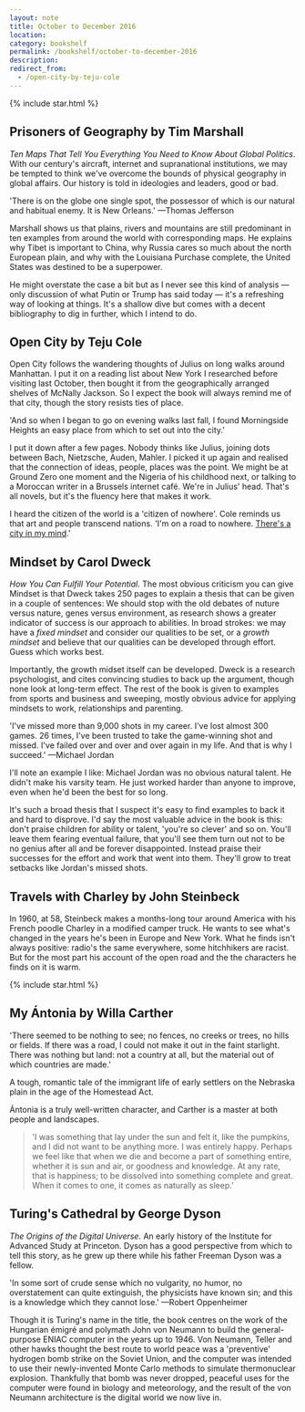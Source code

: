 ```yaml
---
layout: note
title: October to December 2016
location: 
category: bookshelf
permalink: /bookshelf/october-to-december-2016
description:
redirect_from: 
  - /open-city-by-teju-cole
---
```


<aside>{% include star.html %}</aside>

## Prisoners of Geography by Tim Marshall 

_Ten Maps That Tell You Everything You Need to Know About Global Politics_. With
our century's aircraft, internet and supranational institutions, we may be
tempted to think we've overcome the bounds of physical geography in global
affairs. Our history is told in ideologies and leaders, good or bad.

<aside>
'There is on the globe one single spot, the possessor of which is our natural
and habitual enemy. It is New Orleans.' &mdash;Thomas Jefferson
</aside>

Marshall shows us that plains, rivers and mountains are still predominant in ten
examples from around the world with corresponding maps. He explains why Tibet is
important to China, why Russia cares so much about the north European plain, and
why with the Louisiana Purchase complete, the United States was destined to be a
superpower.

He might overstate the case a bit but as I never see this kind of analysis
&mdash; only discussion of what Putin or Trump has said today &mdash; it's a
refreshing way of looking at things. It's a shallow dive but comes with a
decent bibliography to dig in further, which I intend to do.

## Open City by Teju Cole

Open City follows the wandering thoughts of Julius on long walks around
Manhattan. I put it on a reading list about New York I researched before
visiting last October, then bought it from the geographically arranged shelves
of McNally Jackson. So I expect the book will always remind me of that city,
though the story resists ties of place.

<aside>
'And so when I began to go on evening walks last fall, I found Morningside
Heights an easy place from which to set out into the city.'
</aside>

I put it down after a few pages. Nobody thinks like Julius, joining dots between
Bach, Nietzsche, Auden, Mahler. I picked it up again and realised that the
connection of ideas, people, places was the point. We might be at Ground Zero
one moment and the Nigeria of his childhood next, or talking to a Moroccan
writer in a Brussels internet café. We're in Julius' head. That's all novels,
but it's the fluency here that makes it work.

I heard the citizen of the world is a 'citizen of nowhere'. Cole reminds us that
art and people transcend nations. 'I'm on a road to nowhere. [There's a city in
my mind][1].'

## Mindset by Carol Dweck

_How You Can Fulfill Your Potential._ The most obvious criticism you can give
Mindset is that Dweck takes 250 pages to explain a thesis that can be given in
a couple of sentences: We should stop with the old debates of nuture versus
nature, genes versus environment, as research shows a greater indicator of
success is our approach to abilities. In broad strokes: we may have a _fixed
mindset_ and consider our qualities to be set, or a _growth mindset_ and
believe that our qualities can be developed through effort. Guess which works
best.

Importantly, the growth midset itself can be developed. Dweck is a research
psychologist, and cites convincing studies to back up the argument, though none
look at long-term effect. The rest of the book is given to examples from sports
and business and sweeping, mostly obvious advice for applying mindsets to work,
relationships and parenting.

<aside>
'I've missed more than 9,000 shots in my career. I've lost almost 300 games. 26
times, I've been trusted to take the game-winning shot and missed. I've
failed over and over and over again in my life. And that is why I succeed.'
&mdash;Michael Jordan
</aside>

I'll note an example I like: Michael Jordan was no obvious natural talent. He didn't
make his varsity team. He just worked harder than anyone to improve, even when
he'd been the best for so long.

It's such a broad thesis that I suspect it's easy to find examples to back it
and hard to disprove. I'd say the most valuable advice in the book is this:
don't praise children for ability or talent, 'you're so clever' and so on.
You'll leave them fearing eventual failure, that you'll see them turn out not
to be no genius after all and be forever disappointed. Instead praise their
successes for the effort and work that went into them. They'll grow to treat
setbacks like Jordan's missed shots.

## Travels with Charley by John Steinbeck

In 1960, at 58, Steinbeck makes a months-long tour around America with his
French poodle Charley in a modified camper truck. He wants to see what's changed
in the years he's been in Europe and New York. What he finds isn't always
positive: radio's the same everywhere, some hitchhikers are racist. But for the
most part his account of the open road and the the characters he finds on it is
warm.

<aside>{% include star.html %}</aside>

## My Ántonia by Willa Carther

<aside>
'There seemed to be nothing to see; no fences, no creeks or trees, no hills or
fields. If there was a road, I could not make it out in the faint starlight.
There was nothing but land: not a country at all, but the material out of
which countries are made.'
</aside>

A tough, romantic tale of the immigrant life of early settlers on the Nebraska
plain in the age of the Homestead Act.

Ántonia is a truly well-written character, and Carther is a master at
both people and landscapes.

> 'I was something that lay under the sun and felt it, like the pumpkins, and I
> did not want to be anything more. I was entirely happy. Perhaps we feel like
> that when we die and become a part of something entire, whether it is sun and
> air, or goodness and knowledge. At any rate, that is happiness; to be
> dissolved into something complete and great. When it comes to one, it comes as
> naturally as sleep.'

## Turing's Cathedral by George Dyson

_The Origins of the Digital Universe._  An early history of the Institute for
Advanced Study at Princeton. Dyson has a good perspective from which to tell
this story, as he grew up there while his father Freeman Dyson was a fellow.

<aside> 'In some sort of crude sense which no vulgarity, no humor, no
overstatement can quite extinguish, the physicists have known sin; and this is
a knowledge which they cannot lose.' &mdash;Robert Oppenheimer</aside>

Though it is Turing's name in the title, the book centres on the work of the
Hungarian émigré and polymath John von Neumann to build the general-purpose
ENIAC computer in the years up to 1946. Von Neumann, Teller and other hawks
thought the best route to world peace was a 'preventive' hydrogen bomb strike
on the Soviet Union, and the computer was intended to use their newly-invented
Monte Carlo methods to simulate thermonuclear explosion. Thankfully that bomb
was never dropped, peaceful uses for the computer were found in biology and
meteorology, and the result of the von Neumann architecture is the digital
world we now live in.

[1]: https://www.youtube.com/watch?v=AWtCittJyr0